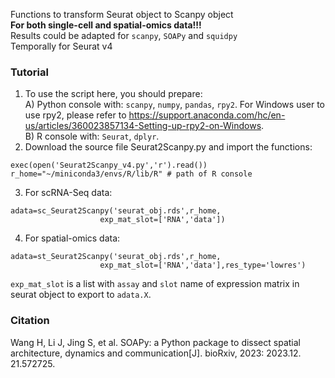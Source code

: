 Functions to transform Seurat object to Scanpy object  
__For both single-cell and spatial-omics data!!!__  
Results could be adapted for `scanpy`, `SOAPy` and `squidpy`  
Temporally for Seurat v4   

### Tutorial
1. To use the script here, you should prepare:  
A) Python console with: `scanpy`, `numpy`, `pandas`, `rpy2`. For Windows user to use rpy2, please refer to https://support.anaconda.com/hc/en-us/articles/360023857134-Setting-up-rpy2-on-Windows.  
B) R console with: `Seurat`, `dplyr`.  
2. Download the source file Seurat2Scanpy.py and import the functions:  
```
exec(open('Seurat2Scanpy_v4.py','r').read())  
r_home="~/miniconda3/envs/R/lib/R" # path of R console 
```
3. For scRNA-Seq data:  
```
adata=sc_Seurat2Scanpy('seurat_obj.rds',r_home,
                    exp_mat_slot=['RNA','data'])
```
4. For spatial-omics data:  
```
adata=st_Seurat2Scanpy('seurat_obj.rds',r_home,
                    exp_mat_slot=['RNA','data'],res_type='lowres')
```
`exp_mat_slot` is a list with `assay` and `slot` name of expression matrix in seurat object to export to `adata.X`.

### Citation
Wang H, Li J, Jing S, et al. SOAPy: a Python package to dissect spatial architecture, dynamics and communication[J]. bioRxiv, 2023: 2023.12. 21.572725.
